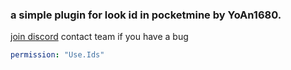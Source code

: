 ### a simple plugin for look id in pocketmine by YoAn1680.
[join discord](https://discord.gg/hjbADqXRde)
contact team if you have a bug 
<br>
```yaml
permission: "Use.Ids"
```
